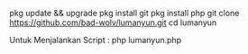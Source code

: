 

pkg update && upgrade
pkg install git
pkg install php
git clone https://github.com/bad-wolv/lumanyun.git
cd lumanyun


Untuk Menjalankan Script :
php lumanyun.php




